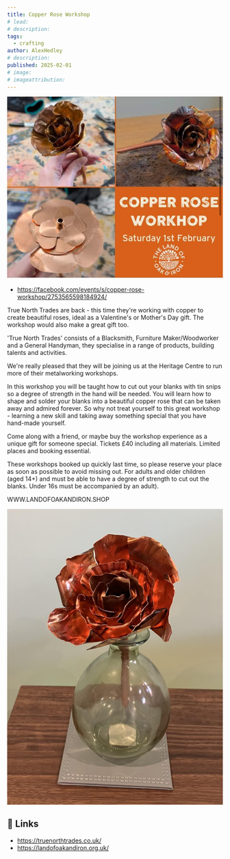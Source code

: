 ```yaml
---
title: Copper Rose Workshop
# lead:
# description:
tags:
  - crafting
author: AlexHedley
# description:
published: 2025-02-01
# image:
# imageattribution:
---
```


<!-- Copper Rose Workshop -->

![Marketing](images/crafting/copper/marketing.jpg "Marketing")

- https://facebook.com/events/s/copper-rose-workshop/2753565598184924/

True North Trades are back - this time they're working with copper to create beautiful roses, ideal as a Valentine's or Mother's Day gift.  The workshop would also make a great gift too.

'True North Trades' consists of a Blacksmith, Furniture Maker/Woodworker and a General Handyman, they specialise in a range of products, building talents and activities.

We're really pleased that they will be joining us at the Heritage Centre to run more of their metalworking workshops.

In this workshop you will be taught how to cut out your blanks with tin snips so a degree of strength in the hand will be needed.  You will learn how to shape and solder your blanks into a beautiful copper rose that can be taken away and admired forever.
So why not treat yourself to this great workshop - learning a new skill and taking away something special that you have hand-made yourself.

Come along with a friend, or maybe buy the workshop experience as a unique gift for someone special.
Tickets £40 including all materials. Limited places and booking essential.

These workshops booked up quickly last time, so please reserve your place as soon as possible to avoid missing out.
For adults and older children (aged 14+) and must be able to have a degree of strength to cut out the blanks.
Under 16s must be accompanied by an adult).

WWW.LANDOFOAKANDIRON.SHOP

![Finished](images/crafting/copper/finished.jpg "Finished")

## 🔗 Links

- https://truenorthtrades.co.uk/
- https://landofoakandiron.org.uk/
